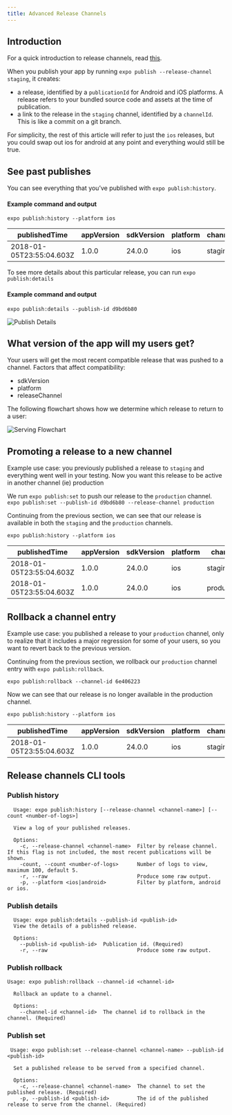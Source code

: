 ```yaml
---
title: Advanced Release Channels
---
```


## Introduction

For a quick introduction to release channels, read [this](../release-channels/).

When you publish your app by running `expo publish --release-channel staging`, it creates:

- a release, identified by a `publicationId` for Android and iOS platforms. A release refers to your bundled source code and assets at the time of publication.
- a link to the release in the `staging` channel, identified by a `channelId`. This is like a commit on a git branch.

For simplicity, the rest of this article will refer to just the `ios` releases, but you could swap out ios for android at any point and everything would still be true.

## See past publishes
You can see everything that you’ve published with `expo publish:history`.

#### Example command and output
`expo publish:history --platform ios`

| publishedTime  | appVersion  | sdkVersion  | platform  | channel  | channelId  | publicationId  |
|---|---|---|---|---|---|---|
| 2018-01-05T23:55:04.603Z  |  1.0.0 | 24.0.0 |  ios | staging  | 9133d577  | d9bd6b80  |

To see more details about this particular release, you can run `expo publish:details`

#### Example command and output
`expo publish:details --publish-id d9bd6b80`

![Publish Details](/static/images/release-channels-pub-details-1.png)


## What version of the app will my users get?

Your users will get the most recent compatible release that was pushed to a channel. Factors that affect compatibility:

- sdkVersion
- platform
- releaseChannel

The following flowchart shows how we determine which release to return to a user:

![Serving Flowchart](/static/images/release-channels-flowchart.png)

## Promoting a release to a new channel

Example use case: you previously published a release to `staging` and everything went well in your testing. Now you want this release to be active in another channel (ie) production

We run `expo publish:set` to push our release to the `production` channel.
`expo publish:set --publish-id d9bd6b80 --release-channel production`

Continuing from the previous section, we can see that our release is available in both the `staging` and the `production` channels.

`expo publish:history --platform ios`

| publishedTime  | appVersion  | sdkVersion  | platform  | channel  | channelId  | publicationId  |
|---|---|---|---|---|---|---|
| 2018-01-05T23:55:04.603Z  |  1.0.0 | 24.0.0 |  ios | staging  | 9133d577  | d9bd6b80  |
| 2018-01-05T23:55:04.603Z  |  1.0.0 | 24.0.0 |  ios | production  | 6e406223  | d9bd6b80  |

## Rollback a channel entry

Example use case: you published a release to your `production` channel, only to realize that it includes a major regression for some of your users, so you want to revert back to the previous version.

Continuing from the previous section, we rollback our `production` channel entry with `expo publish:rollback`.

`expo publish:rollback --channel-id 6e406223`

Now we can see that our release is no longer available in the production channel.

`expo publish:history --platform ios`

| publishedTime  | appVersion  | sdkVersion  | platform  | channel  | channelId  | publicationId  |
|---|---|---|---|---|---|---|
| 2018-01-05T23:55:04.603Z  |  1.0.0 | 24.0.0 |  ios | staging  | 9133d577  | d9bd6b80  |

## Release channels CLI tools
### Publish history

```
  Usage: expo publish:history [--release-channel <channel-name>] [--count <number-of-logs>]

  View a log of your published releases.

  Options:
    -c, --release-channel <channel-name>  Filter by release channel. If this flag is not included, the most recent publications will be shown.
    -count, --count <number-of-logs>      Number of logs to view, maximum 100, default 5.
    -r, --raw                             Produce some raw output.
    -p, --platform <ios|android>          Filter by platform, android or ios.
```

### Publish details
```
  Usage: expo publish:details --publish-id <publish-id>
  View the details of a published release.

  Options:
    --publish-id <publish-id>  Publication id. (Required)
    -r, --raw                             Produce some raw output.
```

### Publish rollback
```
Usage: expo publish:rollback --channel-id <channel-id>

  Rollback an update to a channel.

  Options:
    --channel-id <channel-id>  The channel id to rollback in the channel. (Required)
```

### Publish set
```
 Usage: expo publish:set --release-channel <channel-name> --publish-id <publish-id>

  Set a published release to be served from a specified channel.

  Options:
    -c, --release-channel <channel-name>  The channel to set the published release. (Required)
    -p, --publish-id <publish-id>         The id of the published release to serve from the channel. (Required)
```
